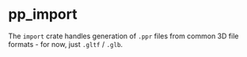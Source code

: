 # pp_import

The `import` crate handles generation of `.ppr` files from common 3D file
formats - for now, just `.gltf` / `.glb`.
